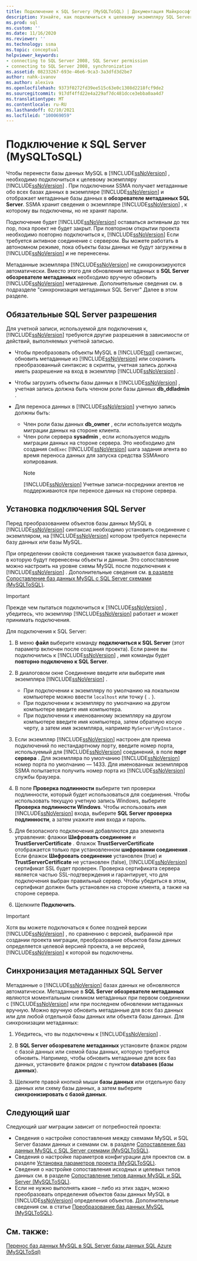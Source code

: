 ```yaml
---
title: Подключение к SQL Serverу (MySQLToSQL) | Документация Майкрософт
description: Узнайте, как подключиться к целевому экземпляру SQL Server для переноса баз данных MySQL. SSMA получает метаданные о базах данных в SQL Server.
ms.prod: sql
ms.custom: ''
ms.date: 11/16/2020
ms.reviewer: ''
ms.technology: ssma
ms.topic: conceptual
helpviewer_keywords:
- connecting to SQL Server 2008, SQL Server permission
- connecting to SQL Server 2008, synchronization
ms.assetid: 08233267-693e-46e6-9ca3-3a3dfd3d2be7
author: nahk-ivanov
ms.author: alexiva
ms.openlocfilehash: 9373f0272fd39ee515c63e0c1308d2218fcf9de2
ms.sourcegitcommit: 917df4ffd22e4a229af7dc481dcce3ebba0aa4d7
ms.translationtype: MT
ms.contentlocale: ru-RU
ms.lasthandoff: 02/10/2021
ms.locfileid: "100069059"
---
```

# <a name="connecting-to-sql-server-mysqltosql"></a>Подключение к SQL Server (MySQLToSQL)

Чтобы перенести базы данных MySQL в [!INCLUDE[ssNoVersion](../../includes/ssnoversion-md.md)] , необходимо подключиться к целевому экземпляру [!INCLUDE[ssNoVersion](../../includes/ssnoversion-md.md)] . При подключении SSMA получает метаданные обо всех базах данных в экземпляре [!INCLUDE[ssNoVersion](../../includes/ssnoversion-md.md)] и отображает метаданные базы данных в **обозревателе метаданных SQL Server**. SSMA хранит сведения о экземпляре [!INCLUDE[ssNoVersion](../../includes/ssnoversion-md.md)] , к которому вы подключены, но не хранят пароли.

Подключение будет [!INCLUDE[ssNoVersion](../../includes/ssnoversion-md.md)] оставаться активным до тех пор, пока проект не будет закрыт. При повторном открытии проекта необходимо повторно подключиться к, [!INCLUDE[ssNoVersion](../../includes/ssnoversion-md.md)] Если требуется активное соединение с сервером. Вы можете работать в автономном режиме, пока объекты базы данных не будут загружены в [!INCLUDE[ssNoVersion](../../includes/ssnoversion-md.md)] и не перенесены.

Метаданные экземпляра [!INCLUDE[ssNoVersion](../../includes/ssnoversion-md.md)] не синхронизируются автоматически. Вместо этого для обновления метаданных в **SQL Server обозревателе метаданных** необходимо вручную обновить [!INCLUDE[ssNoVersion](../../includes/ssnoversion-md.md)] метаданные. Дополнительные сведения см. в подразделе "синхронизация метаданных SQL Server" Далее в этом разделе.

## <a name="required-sql-server-permissions"></a>Обязательные SQL Server разрешения

Для учетной записи, используемой для подключения к, [!INCLUDE[ssNoVersion](../../includes/ssnoversion-md.md)] требуются другие разрешения в зависимости от действий, выполняемых учетной записью.

- Чтобы преобразовать объекты MySQL в [!INCLUDE[tsql](../../includes/tsql-md.md)] синтаксис, обновить метаданные из [!INCLUDE[ssNoVersion](../../includes/ssnoversion-md.md)] или сохранить преобразованный синтаксис в скрипты, учетная запись должна иметь разрешение на вход в экземпляр [!INCLUDE[ssNoVersion](../../includes/ssnoversion-md.md)] .

- Чтобы загрузить объекты базы данных в [!INCLUDE[ssNoVersion](../../includes/ssnoversion-md.md)] , учетная запись должна быть членом роли базы данных **db_ddladmin** .

- Для переноса данных в [!INCLUDE[ssNoVersion](../../includes/ssnoversion-md.md)] учетную запись должны быть:
  - Член роли базы данных **db_owner** , если используется модуль миграции данных на стороне клиента.
  - Член роли сервера **sysadmin** , если используется модуль миграции данных на стороне сервера. Это необходимо для создания `CmdExec` [!INCLUDE[ssNoVersion](../../includes/ssnoversion-md.md)] шага задания агента во время переноса данных для запуска средства SSMAного копирования.
    > [!NOTE]
    > [!INCLUDE[ssNoVersion](../../includes/ssnoversion-md.md)] Учетные записи-посредники агентов не поддерживаются при переносе данных на стороне сервера.

## <a name="establishing-a-sql-server-connection"></a>Установка подключения SQL Server

Перед преобразованием объектов базы данных MySQL в [!INCLUDE[ssNoVersion](../../includes/ssnoversion-md.md)] синтаксис необходимо установить соединение с экземпляром, на [!INCLUDE[ssNoVersion](../../includes/ssnoversion-md.md)] котором требуется перенести базу данных или базы MySQL.

При определении свойств соединения также указывается база данных, в которую будут перенесены объекты и данные. Это сопоставление можно настроить на уровне схемы MySQL после подключения к [!INCLUDE[ssNoVersion](../../includes/ssnoversion-md.md)] . Дополнительные сведения см. [в разделе Сопоставление баз данных MySQL с SQL Server схемами &#40;MySQLToSQL&#41;](../../ssma/mysql/mapping-mysql-databases-to-sql-server-schemas-mysqltosql.md).

> [!IMPORTANT]
> Прежде чем пытаться подключиться к [!INCLUDE[ssNoVersion](../../includes/ssnoversion-md.md)] , убедитесь, что экземпляр [!INCLUDE[ssNoVersion](../../includes/ssnoversion-md.md)] работает и может принимать подключения.

Для подключения к SQL Server:

1. В меню **файл** выберите команду **подключиться к SQL Server** (этот параметр включен после создания проекта).
   Если ранее вы подключились к [!INCLUDE[ssNoVersion](../../includes/ssnoversion-md.md)] , имя команды будет **повторно подключено к SQL Server**.

2. В диалоговом окне Соединение введите или выберите имя экземпляра [!INCLUDE[ssNoVersion](../../includes/ssnoversion-md.md)] .
   - При подключении к экземпляру по умолчанию на локальном компьютере можно ввести `localhost` или точку ( `.` ).
   - При подключении к экземпляру по умолчанию на другом компьютере введите имя компьютера.
   - При подключении к именованному экземпляру на другом компьютере введите имя компьютера, затем обратную косую черту, а затем имя экземпляра, например `MyServer\MyInstance` .

3. Если экземпляр [!INCLUDE[ssNoVersion](../../includes/ssnoversion-md.md)] настроен для приема подключений по нестандартному порту, введите номер порта, используемый для [!INCLUDE[ssNoVersion](../../includes/ssnoversion-md.md)] соединений, в поле **порт сервера** . Для экземпляра по умолчанию [!INCLUDE[ssNoVersion](../../includes/ssnoversion-md.md)] номер порта по умолчанию — 1433. Для именованных экземпляров SSMA попытается получить номер порта из [!INCLUDE[ssNoVersion](../../includes/ssnoversion-md.md)] службы браузера.

4. В поле **Проверка подлинности** выберите тип проверки подлинности, который будет использоваться для соединения. Чтобы использовать текущую учетную запись Windows, выберите **Проверка подлинности Windows**. Чтобы использовать имя [!INCLUDE[ssNoVersion](../../includes/ssnoversion-md.md)] входа, выберите **SQL Server проверка подлинности**, а затем укажите имя входа и пароль.

5. Для безопасного подключения добавляются два элемента управления: флажки **Шифровать соединение** и **TrustServerCertificate** . Флажок **TrustServerCertificate** отображается только при установленном **шифровании соединения** . Если флажок **Шифровать соединение** установлен (true) и **TrustServerCertificate** не установлен (false), [!INCLUDE[ssNoVersion](../../includes/ssnoversion-md.md)] сертификат SSL будет проверен. Проверка сертификата сервера является частью SSL-подтверждения и гарантирует, что для подключения выбран правильный сервер. Чтобы убедиться в этом, сертификат должен быть установлен на стороне клиента, а также на стороне сервера.

6. Щелкните **Подключить**.

> [!IMPORTANT]
> Хотя вы можете подключаться к более поздней версии [!INCLUDE[ssNoVersion](../../includes/ssnoversion-md.md)] , по сравнению с версией, выбранной при создании проекта миграции, преобразование объектов базы данных определяется целевой версией проекта, а не версией, [!INCLUDE[ssNoVersion](../../includes/ssnoversion-md.md)] к которой вы подключены.

## <a name="synchronizing-sql-server-metadata"></a>Синхронизация метаданных SQL Server

Метаданные о [!INCLUDE[ssNoVersion](../../includes/ssnoversion-md.md)] базах данных не обновляются автоматически. Метаданные в **SQL Server обозревателе метаданных** являются моментальным снимком метаданных при первом соединении с [!INCLUDE[ssNoVersion](../../includes/ssnoversion-md.md)] или при последнем обновлении метаданных вручную. Можно вручную обновить метаданные для всех баз данных или для любой отдельной базы данных или объекта базы данных. Для синхронизации метаданных:

1. Убедитесь, что вы подключены к [!INCLUDE[ssNoVersion](../../includes/ssnoversion-md.md)] .

2. В **SQL Server обозревателе метаданных** установите флажок рядом с базой данных или схемой базы данных, которую требуется обновить.
   Например, чтобы обновить метаданные для всех баз данных, установите флажок рядом с пунктом **databases (базы данных**).

3. Щелкните правой кнопкой мыши **базы данных** или отдельную базу данных или схему базы данных, а затем выберите **синхронизировать с базой данных**.

## <a name="next-step"></a>Следующий шаг

Следующий шаг миграции зависит от потребностей проекта:

- Сведения о настройке сопоставления между схемами MySQL и SQL Server базами данных и схемами см. в разделе [Сопоставление баз данных MySQL с SQL Server схемами &#40;MySQLToSQL&#41;](../../ssma/mysql/mapping-mysql-databases-to-sql-server-schemas-mysqltosql.md).
- Сведения о настройке параметров конфигурации для проектов см. в разделе [Установка параметров проекта &#40;MySQLToSQL&#41;](../../ssma/mysql/setting-project-options-mysqltosql.md).
- Сведения о настройке сопоставления исходных и целевых типов данных см. в разделе [Сопоставление типов данных MySQL и SQL Server &#40;MySQLToSQL&#41;](../../ssma/mysql/mapping-mysql-and-sql-server-data-types-mysqltosql.md).
- Если не нужно выполнять какие – либо из этих задач, можно преобразовать определения объектов базы данных MySQL в [!INCLUDE[ssNoVersion](../../includes/ssnoversion-md.md)] определения объектов. Дополнительные сведения см. в статье [Преобразование баз данных MySQL &#40;MySQLToSQL&#41;](../../ssma/mysql/converting-mysql-databases-mysqltosql.md).

## <a name="see-also"></a>См. также:

[Перенос баз данных MySQL в SQL Server базы данных SQL Azure &#40;MySQLToSql&#41;](../../ssma/mysql/migrating-mysql-databases-to-sql-server-azure-sql-db-mysqltosql.md)

